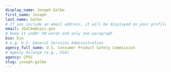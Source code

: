 ```yaml
---
display_name: Joseph Galbo
first_name: Joseph
last_name: Galbo
# If you include an email address, it will be displayed on your profile page
email: JGalbo@cpsc.gov
# Keep it under 50 words and only one paragraph
bio: bio
# e.g. U.S. General Services Administration
agency_full_name: U.S. Consumer Product Safety Commission
# Agency Acronym [e.g., GSA]
agency: CPSC
slug: joseph-galbo
---
```

